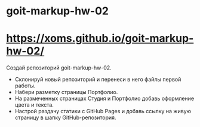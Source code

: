 # goit-markup-hw-02
#  https://xoms.github.io/goit-markup-hw-02/

Создай репозиторий goit-markup-hw-02.
- Склонируй новый репозиторий и перенеси в него файлы первой работы.
- Набери разметку страницы Портфолио.
- На размеченных страницах Студия и Портфолио добавь оформление цвета и текста.
- Настрой раздачу статики с GitHub Pages и добавь ссылку на живую страницу в шапку GitHub-репозитория.
